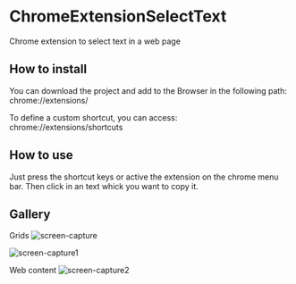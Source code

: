 # ChromeExtensionSelectText
Chrome extension to select text in a web page

## How to install
You can download the project and add to the Browser in the following path: chrome://extensions/

To define a custom shortcut, you can access: chrome://extensions/shortcuts

## How to use
Just press the shortcut keys or active the extension on the chrome menu bar. Then click in an text whick you want to copy it.

## Gallery
Grids
![screen-capture](https://user-images.githubusercontent.com/85377553/180656920-83f4ccff-f440-4db3-9539-2735c9607e9e.gif)

![screen-capture1](https://user-images.githubusercontent.com/85377553/180656929-53c55db9-8547-430b-83b1-d36dfcf2c404.gif)

Web content
![screen-capture2](https://user-images.githubusercontent.com/85377553/180656931-ac9237b1-be2d-4fa3-b195-a8b64d6db3ee.gif)
